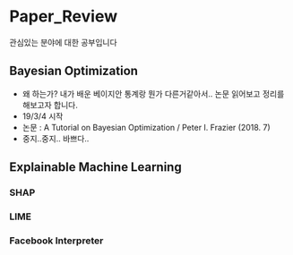 # Paper_Review
관심있는 분야에 대한 공부입니다

## Bayesian Optimization
- 왜 하는가? 내가 배운 베이지안 통계랑 뭔가 다른거같아서.. 논문 읽어보고 정리를 해보고자 합니다.
- 19/3/4 시작
- 논문 : A Tutorial on Bayesian Optimization / Peter I. Frazier (2018. 7)
- 중지..중지.. 바쁘다..


## Explainable Machine Learning

### SHAP

### LIME

### Facebook Interpreter

